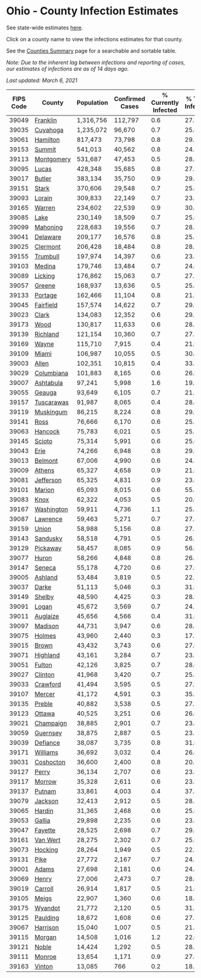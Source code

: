 # Ohio - County Infection Estimates

See state-wide estimates [here](/infections/us-oh).

Click on a county name to view the infections estimates for that county.

See the [Counties Summary](/infections/summary-counties) page for a searchable and sortable table.

*Note: Due to the inherent lag between infections and reporting of cases, our estimates of infections are as of 14 days ago.*

*Last updated: March 6, 2021*

|   FIPS Code |                   County |   Population |   Confirmed Cases |   % Currently Infected |   % Total Infected |
|-------------|--------------------------|--------------|-------------------|------------------------|--------------------|
|       39049 |     [Franklin](franklin) |    1,316,756 |           112,797 |                    0.6 |               27.9 |
|       39035 |     [Cuyahoga](cuyahoga) |    1,235,072 |            96,670 |                    0.7 |               25.6 |
|       39061 |     [Hamilton](hamilton) |      817,473 |            73,798 |                    0.8 |               29.1 |
|       39153 |         [Summit](summit) |      541,013 |            40,562 |                    0.8 |               24.1 |
|       39113 | [Montgomery](montgomery) |      531,687 |            47,453 |                    0.5 |               28.4 |
|       39095 |           [Lucas](lucas) |      428,348 |            35,685 |                    0.8 |               27.5 |
|       39017 |         [Butler](butler) |      383,134 |            35,750 |                    0.9 |               29.4 |
|       39151 |           [Stark](stark) |      370,606 |            29,548 |                    0.7 |               25.6 |
|       39093 |         [Lorain](lorain) |      309,833 |            22,149 |                    0.7 |               23.2 |
|       39165 |         [Warren](warren) |      234,602 |            22,539 |                    0.9 |               30.4 |
|       39085 |             [Lake](lake) |      230,149 |            18,509 |                    0.7 |               25.6 |
|       39099 |     [Mahoning](mahoning) |      228,683 |            19,556 |                    0.7 |               28.8 |
|       39041 |     [Delaware](delaware) |      209,177 |            16,576 |                    0.8 |               25.2 |
|       39025 |     [Clermont](clermont) |      206,428 |            18,484 |                    0.8 |               28.2 |
|       39155 |     [Trumbull](trumbull) |      197,974 |            14,397 |                    0.6 |               23.8 |
|       39103 |         [Medina](medina) |      179,746 |            13,484 |                    0.7 |               24.0 |
|       39089 |       [Licking](licking) |      176,862 |            15,063 |                    0.7 |               27.1 |
|       39057 |         [Greene](greene) |      168,937 |            13,636 |                    0.5 |               25.4 |
|       39133 |       [Portage](portage) |      162,466 |            11,104 |                    0.8 |               21.9 |
|       39045 |   [Fairfield](fairfield) |      157,574 |            14,622 |                    0.7 |               29.5 |
|       39023 |           [Clark](clark) |      134,083 |            12,352 |                    0.6 |               29.1 |
|       39173 |             [Wood](wood) |      130,817 |            11,633 |                    0.6 |               28.3 |
|       39139 |     [Richland](richland) |      121,154 |            10,360 |                    0.7 |               27.3 |
|       39169 |           [Wayne](wayne) |      115,710 |             7,915 |                    0.4 |               21.9 |
|       39109 |           [Miami](miami) |      106,987 |            10,055 |                    0.5 |               30.4 |
|       39003 |           [Allen](allen) |      102,351 |            10,815 |                    0.4 |               33.7 |
|       39029 | [Columbiana](columbiana) |      101,883 |             8,165 |                    0.6 |               26.9 |
|       39007 |   [Ashtabula](ashtabula) |       97,241 |             5,998 |                    1.6 |               19.8 |
|       39055 |         [Geauga](geauga) |       93,649 |             6,105 |                    0.7 |               21.2 |
|       39157 | [Tuscarawas](tuscarawas) |       91,987 |             8,065 |                    0.4 |               28.4 |
|       39119 |   [Muskingum](muskingum) |       86,215 |             8,224 |                    0.8 |               29.9 |
|       39141 |             [Ross](ross) |       76,666 |             6,170 |                    0.6 |               25.3 |
|       39063 |       [Hancock](hancock) |       75,783 |             6,021 |                    0.5 |               25.2 |
|       39145 |         [Scioto](scioto) |       75,314 |             5,991 |                    0.6 |               25.0 |
|       39043 |             [Erie](erie) |       74,266 |             6,948 |                    0.8 |               29.9 |
|       39013 |       [Belmont](belmont) |       67,006 |             4,990 |                    0.6 |               24.5 |
|       39009 |         [Athens](athens) |       65,327 |             4,658 |                    0.9 |               21.9 |
|       39081 |   [Jefferson](jefferson) |       65,325 |             4,831 |                    0.9 |               23.6 |
|       39101 |         [Marion](marion) |       65,093 |             8,015 |                    0.6 |               55.3 |
|       39083 |             [Knox](knox) |       62,322 |             4,053 |                    0.5 |               20.6 |
|       39167 | [Washington](washington) |       59,911 |             4,736 |                    1.1 |               25.1 |
|       39087 |     [Lawrence](lawrence) |       59,463 |             5,271 |                    0.7 |               27.8 |
|       39159 |           [Union](union) |       58,988 |             5,156 |                    0.8 |               27.5 |
|       39143 |     [Sandusky](sandusky) |       58,518 |             4,791 |                    0.5 |               26.3 |
|       39129 |     [Pickaway](pickaway) |       58,457 |             8,085 |                    0.9 |               56.9 |
|       39077 |           [Huron](huron) |       58,266 |             4,848 |                    0.8 |               26.5 |
|       39147 |         [Seneca](seneca) |       55,178 |             4,720 |                    0.6 |               27.0 |
|       39005 |       [Ashland](ashland) |       53,484 |             3,819 |                    0.5 |               22.7 |
|       39037 |           [Darke](darke) |       51,113 |             5,046 |                    0.3 |               31.9 |
|       39149 |         [Shelby](shelby) |       48,590 |             4,425 |                    0.3 |               28.9 |
|       39091 |           [Logan](logan) |       45,672 |             3,569 |                    0.7 |               24.7 |
|       39011 |     [Auglaize](auglaize) |       45,656 |             4,566 |                    0.4 |               31.6 |
|       39097 |       [Madison](madison) |       44,731 |             3,947 |                    0.6 |               28.3 |
|       39075 |         [Holmes](holmes) |       43,960 |             2,440 |                    0.3 |               17.5 |
|       39015 |           [Brown](brown) |       43,432 |             3,743 |                    0.6 |               27.0 |
|       39071 |     [Highland](highland) |       43,161 |             3,284 |                    0.7 |               23.9 |
|       39051 |         [Fulton](fulton) |       42,126 |             3,825 |                    0.7 |               28.6 |
|       39027 |       [Clinton](clinton) |       41,968 |             3,420 |                    0.7 |               25.8 |
|       39033 |     [Crawford](crawford) |       41,494 |             3,595 |                    0.5 |               27.9 |
|       39107 |         [Mercer](mercer) |       41,172 |             4,591 |                    0.3 |               35.5 |
|       39135 |         [Preble](preble) |       40,882 |             3,538 |                    0.5 |               27.5 |
|       39123 |         [Ottawa](ottawa) |       40,525 |             3,251 |                    0.6 |               26.0 |
|       39021 |   [Champaign](champaign) |       38,885 |             2,901 |                    0.7 |               23.4 |
|       39059 |     [Guernsey](guernsey) |       38,875 |             2,887 |                    0.5 |               23.5 |
|       39039 |     [Defiance](defiance) |       38,087 |             3,735 |                    0.8 |               31.0 |
|       39171 |     [Williams](williams) |       36,692 |             3,032 |                    0.4 |               26.6 |
|       39031 |   [Coshocton](coshocton) |       36,600 |             2,400 |                    0.8 |               20.7 |
|       39127 |           [Perry](perry) |       36,134 |             2,707 |                    0.6 |               23.6 |
|       39117 |         [Morrow](morrow) |       35,328 |             2,611 |                    0.6 |               23.9 |
|       39137 |         [Putnam](putnam) |       33,861 |             4,003 |                    0.4 |               37.4 |
|       39079 |       [Jackson](jackson) |       32,413 |             2,912 |                    0.5 |               28.3 |
|       39065 |         [Hardin](hardin) |       31,365 |             2,468 |                    0.6 |               25.0 |
|       39053 |         [Gallia](gallia) |       29,898 |             2,235 |                    0.6 |               23.6 |
|       39047 |       [Fayette](fayette) |       28,525 |             2,698 |                    0.7 |               29.8 |
|       39161 |     [Van Wert](van-wert) |       28,275 |             2,302 |                    0.7 |               25.6 |
|       39073 |       [Hocking](hocking) |       28,264 |             1,949 |                    0.5 |               22.1 |
|       39131 |             [Pike](pike) |       27,772 |             2,167 |                    0.7 |               24.1 |
|       39001 |           [Adams](adams) |       27,698 |             2,181 |                    0.6 |               24.4 |
|       39069 |           [Henry](henry) |       27,006 |             2,473 |                    0.7 |               28.6 |
|       39019 |       [Carroll](carroll) |       26,914 |             1,817 |                    0.5 |               21.6 |
|       39105 |           [Meigs](meigs) |       22,907 |             1,360 |                    0.6 |               18.4 |
|       39175 |       [Wyandot](wyandot) |       21,772 |             2,120 |                    0.5 |               31.3 |
|       39125 |     [Paulding](paulding) |       18,672 |             1,608 |                    0.6 |               27.2 |
|       39067 |     [Harrison](harrison) |       15,040 |             1,007 |                    0.5 |               21.4 |
|       39115 |         [Morgan](morgan) |       14,508 |             1,016 |                    1.2 |               22.0 |
|       39121 |           [Noble](noble) |       14,424 |             1,292 |                    0.5 |               28.3 |
|       39111 |         [Monroe](monroe) |       13,654 |             1,171 |                    0.9 |               27.6 |
|       39163 |         [Vinton](vinton) |       13,085 |               766 |                    0.2 |               18.8 |